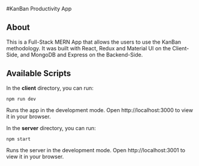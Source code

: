 #KanBan Productivity App

## About

This is a Full-Stack MERN App that allows the users to use the KanBan methodology.
It was built with React, Redux and Material UI on the Client-Side, and 
MongoDB and Express on the Backend-Side.

## Available Scripts

In the **client** directory, you can run:

`npm run dev`

Runs the app in the development mode.
Open http://localhost:3000 to view it in your browser.

In the **server** directory, you can run:

`npm start`

Runs the server in the development mode.
Open http://localhost:3001 to view it in your browser.


